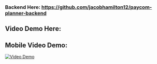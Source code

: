 ### Backend Here: https://github.com/jacobhamilton12/paycom-planner-backend

## Video Demo Here:


## Mobile Video Demo:
[![Video Demo](https://img.youtube.com/vi/mA1ucGGVBDU/0.jpg)](https://www.youtube.com/watch?v=mA1ucGGVBDU)
